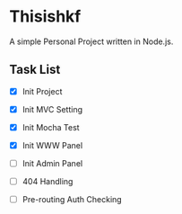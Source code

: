 # Thisishkf
A simple Personal Project written in Node.js. 

## Task List
- [x] Init Project
- [x] Init MVC Setting
- [x] Init Mocha Test
- [x] Init WWW Panel 
- [ ] Init Admin Panel
- [ ] 404 Handling
- [ ] Pre-routing Auth Checking

